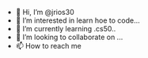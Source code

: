 - 👋 Hi, I’m @jrios30
- 👀 I’m interested in learn hoe to code...
- 🌱 I’m currently learning .cs50..
- 💞️ I’m looking to collaborate on ...
- 📫 How to reach me 

<!---
jrios30/jrios30 is a ✨ special ✨ repository because its `README.md` (this file) appears on your GitHub profile.
You can click the Preview link to take a look at your changes.
--->

